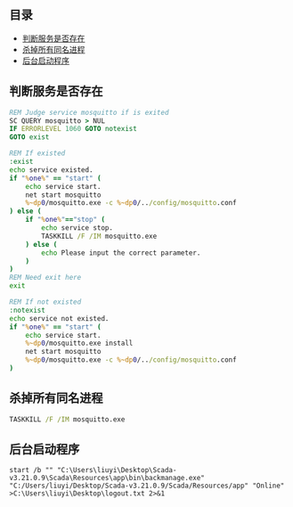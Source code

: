 ## 目录

- [判断服务是否存在](#判断服务是否存在)
- [杀掉所有同名进程](#杀掉所有同名进程)
- [后台启动程序](#后台启动程序)

## 判断服务是否存在

```bat
REM Judge service mosquitto if is exited
SC QUERY mosquitto > NUL
IF ERRORLEVEL 1060 GOTO notexist
GOTO exist

REM If existed
:exist
echo service existed.
if "%one%" == "start" (
    echo service start.
    net start mosquitto
    %~dp0/mosquitto.exe -c %~dp0/../config/mosquitto.conf
) else (
    if "%one%"=="stop" (
        echo service stop.
        TASKKILL /F /IM mosquitto.exe
    ) else (
        echo Please input the correct parameter.
    )
)
REM Need exit here
exit

REM If not existed
:notexist
echo service not existed.
if "%one%" == "start" (
    echo service start.
    %~dp0/mosquitto.exe install
    net start mosquitto
    %~dp0/mosquitto.exe -c %~dp0/../config/mosquitto.conf
)
```

## 杀掉所有同名进程

```bat
TASKKILL /F /IM mosquitto.exe
```

## 后台启动程序

```
start /b "" "C:\Users\liuyi\Desktop\Scada-v3.21.0.9\Scada\Resources\app\bin\backmanage.exe"  "C:/Users/liuyi/Desktop/Scada-v3.21.0.9/Scada/Resources/app" "Online" >C:\Users\liuyi\Desktop\logout.txt 2>&1
```






































